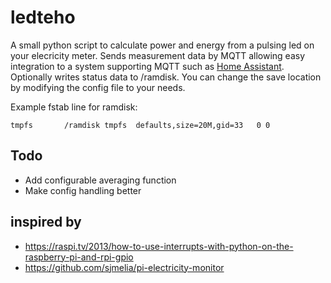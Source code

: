 # ledteho
A small python script to calculate power and energy from a pulsing 
led on your elecricity meter. Sends measurement data by MQTT allowing easy integration
to a system supporting MQTT such as [Home Assistant](https://www.home-assistant.io/).
Optionally writes status data to /ramdisk.
You can change the save location by modifying the config file to
your needs.

Example fstab line for ramdisk:

`tmpfs       /ramdisk tmpfs  defaults,size=20M,gid=33   0 0`

## Todo
- Add configurable averaging function
- Make config handling better

## inspired by

- https://raspi.tv/2013/how-to-use-interrupts-with-python-on-the-raspberry-pi-and-rpi-gpio
- https://github.com/sjmelia/pi-electricity-monitor
